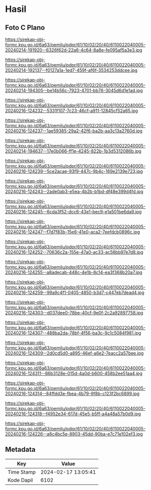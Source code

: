 # Hasil

## Foto C Plano

https://sirekap-obj-formc.kpu.go.id/6a63/pemilu/pdpr/61/10/02/20/40/6110022040005-20240214-191920--6326f62d-22a6-4c64-8a8e-fe095af5a3e3.jpg

https://sirekap-obj-formc.kpu.go.id/6a63/pemilu/pdpr/61/10/02/20/40/6110022040005-20240214-192137--f0127a1a-1ed7-459f-af6f-3534253ddcee.jpg

https://sirekap-obj-formc.kpu.go.id/6a63/pemilu/pdpr/61/10/02/20/40/6110022040005-20240214-194305--be14b56c-7923-4701-bb76-3045d6d1e1ad.jpg

https://sirekap-obj-formc.kpu.go.id/6a63/pemilu/pdpr/61/10/02/20/40/6110022040005-20240216-124232--5331f107-7c23-46cf-a911-12845cf52a65.jpg

https://sirekap-obj-formc.kpu.go.id/6a63/pemilu/pdpr/61/10/02/20/40/6110022040005-20240216-124237--1ae59385-29a2-42f6-ba2b-aa3c13a2760d.jpg

https://sirekap-obj-formc.kpu.go.id/6a63/pemilu/pdpr/61/10/02/20/40/6110022040005-20240214-194637--17e0b066-ff1e-4245-822b-1b3d5312086b.jpg

https://sirekap-obj-formc.kpu.go.id/6a63/pemilu/pdpr/61/10/02/20/40/6110022040005-20240216-124239--5ce2acae-93f9-447c-9b4c-169e2139e723.jpg

https://sirekap-obj-formc.kpu.go.id/6a63/pemilu/pdpr/61/10/02/20/40/6110022040005-20240216-124243--2ade0ab3-e5ea-4b2b-b1bd-df48e399d4fd.jpg

https://sirekap-obj-formc.kpu.go.id/6a63/pemilu/pdpr/61/10/02/20/40/6110022040005-20240216-124245--6cda3f52-dcc6-43e1-bec9-e1a501be6da9.jpg

https://sirekap-obj-formc.kpu.go.id/6a63/pemilu/pdpr/61/10/02/20/40/6110022040005-20240216-124247--f7d7f83b-15e6-41e0-aca2-7eefdcb0896c.jpg

https://sirekap-obj-formc.kpu.go.id/6a63/pemilu/pdpr/61/10/02/20/40/6110022040005-20240216-124252--70636c2a-155e-47a0-ac33-ac56bb97e7d8.jpg

https://sirekap-obj-formc.kpu.go.id/6a63/pemilu/pdpr/61/10/02/20/40/6110022040005-20240216-124255--a8adecab-448c-4e1b-8c14-ea3f368b20a7.jpg

https://sirekap-obj-formc.kpu.go.id/6a63/pemilu/pdpr/61/10/02/20/40/6110022040005-20240216-124259--99a9c4f1-0405-4850-b3d7-c447eb7dead4.jpg

https://sirekap-obj-formc.kpu.go.id/6a63/pemilu/pdpr/61/10/02/20/40/6110022040005-20240216-124303--d037dee0-78be-40cf-9e0f-2c2a92897758.jpg

https://sirekap-obj-formc.kpu.go.id/6a63/pemilu/pdpr/61/10/02/20/40/6110022040005-20240216-124307--488ba2da-78bf-4f56-ba3c-9c1c5084f981.jpg

https://sirekap-obj-formc.kpu.go.id/6a63/pemilu/pdpr/61/10/02/20/40/6110022040005-20240216-124309--2d0cd5d0-a895-46ef-a6e2-7eacc2a57bee.jpg

https://sirekap-obj-formc.kpu.go.id/6a63/pemilu/pdpr/61/10/02/20/40/6110022040005-20240216-124311--86b3128e-015d-4a0d-b600-458b2ee51aa4.jpg

https://sirekap-obj-formc.kpu.go.id/6a63/pemilu/pdpr/61/10/02/20/40/6110022040005-20240216-124314--84ffdd3e-fbea-4b79-9f8b-c123f2bc6899.jpg

https://sirekap-obj-formc.kpu.go.id/6a63/pemilu/pdpr/61/10/02/20/40/6110022040005-20240216-124318--f4952e34-617d-45e5-b5ff-a4a48a57b0d9.jpg

https://sirekap-obj-formc.kpu.go.id/6a63/pemilu/pdpr/61/10/02/20/40/6110022040005-20240216-124226--a6c4bc5e-8903-45dd-90ba-e7c71e102ef3.jpg


## Metadata

| Key        | Value               |
| ---------- | ------------------- |
| Time Stamp | 2024-02-17 13:05:41 |
| Kode Dapil | 6102                |



